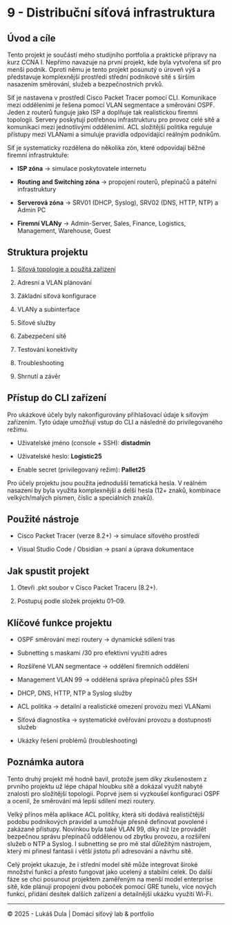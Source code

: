 # **9 - Distribuční síťová infrastruktura**

## Úvod a cíle

Tento projekt je součástí mého studijního portfolia a praktické přípravy na kurz CCNA I. 
Nepřímo navazuje na první projekt, kde byla vytvořena síť pro menší podnik. Oproti němu je tento projekt posunutý o úroveň výš a představuje komplexnější prostředí střední podnikové sítě s širším nasazením směrování, služeb a bezpečnostních prvků.

Síť je nastavena v prostředí Cisco Packet Tracer pomocí CLI. Komunikace mezi odděleními je řešena pomocí VLAN segmentace a směrování OSPF. Jeden z routerů funguje jako ISP a doplňuje tak realistickou firemní topologii. Servery poskytují potřebnou infrastrukturu pro provoz celé sítě a komunikaci mezi jednotlivými odděleními. ACL složitější politika reguluje přístupy mezi VLANami a simuluje pravidla odpovídající reálným podnikům.

Síť je systematicky rozdělena do několika zón, které odpovídají běžné firemní infrastruktuře:

- **ISP zóna** -> simulace poskytovatele internetu
    
- **Routing and Switching zóna** -> propojení routerů, přepínačů a páteřní infrastruktury
    
- **Serverová zóna** -> SRV01 (DHCP, Syslog), SRV02 (DNS, HTTP, NTP) a Admin PC
    
- **Firemní VLANy** -> Admin-Server, Sales, Finance, Logistics, Management, Warehouse, Guest

## Struktura projektu 

1. [Síťová topologie a použitá zařízení](01-sitova-topologie-a-pouzita-zarizeni.md)
    
2. Adresní a VLAN plánování
    
3. Základní síťová konfigurace
    
4. VLANy a subinterface
    
5. Síťové služby
    
6. Zabezpečení sítě
    
7. Testování konektivity
    
8. Troubleshooting
    
9. Shrnutí a závěr
    

## Přístup do CLI zařízení

Pro ukázkové účely byly nakonfigurovány přihlašovací údaje k síťovým zařízením. Tyto údaje umožňují vstup do CLI a následně do privilegovaného režimu.

- Uživatelské jméno (console + SSH): **distadmin**
    
- Uživatelské heslo: **Logistic25**
    
- Enable secret (privilegovaný režim): **Pallet25**
    

Pro účely projektu jsou použita jednodušší tematická hesla. V reálném nasazení by byla využita komplexnější a delší hesla (12+ znaků, kombinace velkých/malých písmen, číslic a speciálních znaků).

## Použité nástroje

- Cisco Packet Tracer (verze 8.2+) -> simulace síťového prostředí
    
- Visual Studio Code / Obsidian -> psaní a úprava dokumentace
    

## Jak spustit projekt

1. Otevři .pkt soubor v Cisco Packet Traceru (8.2+).
    
2. Postupuj podle složek projektu 01–09.
    

## Klíčové funkce projektu

- OSPF směrování mezi routery -> dynamické sdílení tras
    
- Subnetting s maskami /30 pro efektivní využití adres
    
- Rozšířené VLAN segmentace -> oddělení firemních oddělení
    
- Management VLAN 99 -> oddělená správa přepínačů přes SSH
    
- DHCP, DNS, HTTP, NTP a Syslog služby
    
- ACL politika -> detailní a realistické omezení provozu mezi VLANami
    
* Síťová diagnostika -> systematické ověřování provozu a dostupnosti služeb
    
- Ukázky řešení problémů (troubleshooting)
    

## Poznámka autora

Tento druhý projekt mě hodně bavil, protože jsem díky zkušenostem z prvního projektu už lépe chápal hloubku sítě a dokázal využít nabyté znalosti pro složitější topologii. Poprvé jsem si vyzkoušel konfiguraci OSPF a ocenil, že směrování má lepší sdílení mezi routery. 

Velký přínos měla aplikace ACL politiky, která síti dodává realističtější podobu podnikových pravidel a umožňuje přesně definovat povolené i zakázané přístupy. Novinkou byla také VLAN 99, díky níž lze provádět bezpečnou správu přepínačů oddělenou od zbytku provozu, a rozšíření služeb o NTP a Syslog. I subnetting se pro mě stal důležitým nástrojem, který mi přinesl fantasii i větší jistotu při adresování a návrhu sítě.

Celý projekt ukazuje, že i střední model sítě může integrovat široké množství funkcí a přesto fungovat jako ucelený a stabilní celek. Do další fáze se chci posunout projektem zaměřeným na menší model enterprise sítě, kde plánuji propojení dvou poboček pomocí GRE tunelu, více nových funkcí, přidání desítek dalších zařízení a detailnější ukázku využití Wi-Fi. 

---

© 2025 - Lukáš Dula | Domácí síťový lab & portfolio
